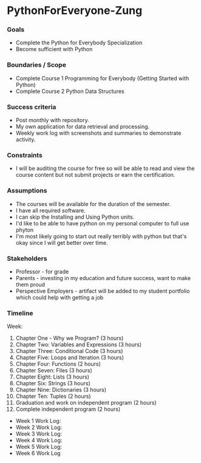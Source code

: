 # PythonForEveryone-Zung

### Goals

-   Complete the Python for Everybody Specialization
-   Become sufficient with Python
### Boundaries / Scope

-   Complete Course 1 Programming for Everybody (Getting Started with Python)
-   Complete Course 2 Python Data Structures

### Success criteria
-   Post monthly with repository.
-   My own application for data retrieval and processing.
-   Weekly work log with screenshots and summaries to demonstrate activity.

### Constraints

-   I will be auditing the course for free so will be able to read and view the course content but not submit projects or earn the certification.

### Assumptions

-   The courses will be available for the duration of the semester.
-   I have all required software.
-   I can skip the Installing and Using Python units.
-   I'd like to be able to have python on my personal computer to full use phyton
-   I'm most likely going to start out really terribly with python but that's okay since I will get better over time.
### Stakeholders

-   Professor - for grade
-   Parents - investing in my education and future success, want to make them proud
-   Perspective Employers - artifact will be added to my student portfolio which could help with getting a job

### Timeline

Week:

1.  Chapter One - Why we Program? (3 hours)
2.  Chapter Two: Variables and Expressions (3 hours)
3.  Chapter Three: Conditional Code (3 hours)
4.  Chapter Five: Loops and Iteration (3 hours)
5.  Chapter Four: Functions (2 hours)
6.  Chapter Seven: Files (3 hours)
7.  Chapter Eight: Lists (3 hours)
8.  Chapter Six: Strings (3 hours)
9.  Chapter Nine: Dictionaries (3 hours)
10.  Chapter Ten: Tuples (2 hours)
11.  Graduation and work on independent program (2 hours)
12.  Complete independent program (2 hours)



- Week 1 Work Log:
- Week 2 Work Log:
- Week 3 Work Log:
- Week 4 Work Log:
- Week 5 Work Log:
- Week 6 Work Log
